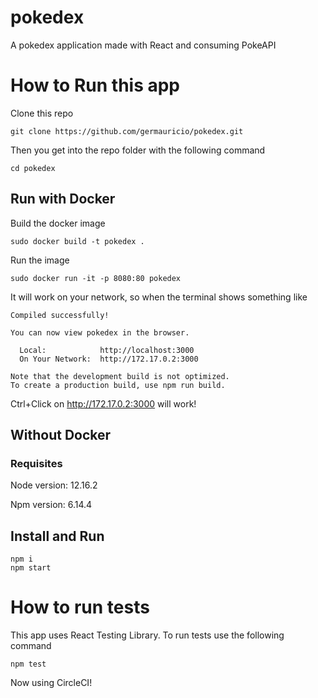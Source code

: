 # pokedex
A pokedex application made with React and consuming PokeAPI

# How to Run this app

Clone this repo
```
git clone https://github.com/germauricio/pokedex.git
```
Then you get into the repo folder with the following command
```
cd pokedex
```

## Run with Docker

Build the docker image 
```
sudo docker build -t pokedex .
```

Run the image
```
sudo docker run -it -p 8080:80 pokedex 
```

It will work on your network, so when the terminal shows something like
```
Compiled successfully!

You can now view pokedex in the browser.

  Local:            http://localhost:3000
  On Your Network:  http://172.17.0.2:3000

Note that the development build is not optimized.
To create a production build, use npm run build.
```

Ctrl+Click on http://172.17.0.2:3000 will work!

## Without Docker

### Requisites

Node version: 12.16.2

Npm version: 6.14.4

## Install and Run
```
npm i
npm start
```

# How to run tests
This app uses React Testing Library. To run tests use the following command
```
npm test
```
Now using CircleCI!
